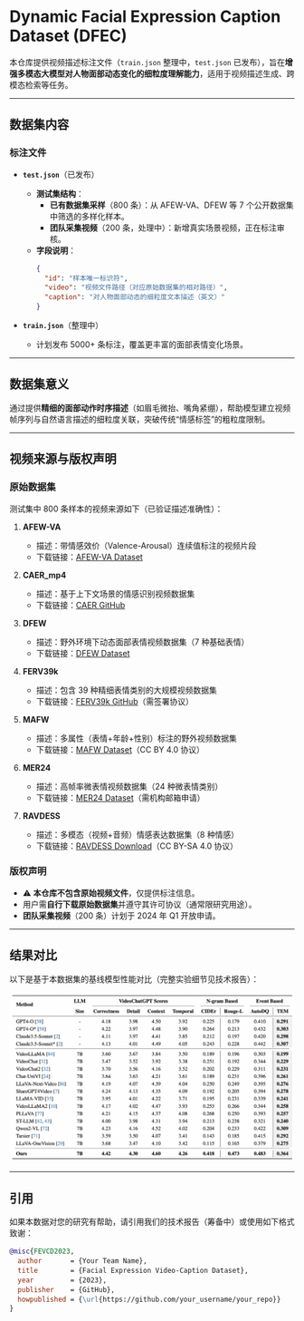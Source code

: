 # Dynamic Facial Expression Caption Dataset (DFEC)

本仓库提供视频描述标注文件（`train.json` 整理中，`test.json` 已发布），旨在**增强多模态大模型对人物面部动态变化的细粒度理解能力**，适用于视频描述生成、跨模态检索等任务。

---

## 数据集内容

### 标注文件
- **`test.json`**（已发布）  
  - **测试集结构**：
    - **已有数据集采样**（800 条）：从 AFEW-VA、DFEW 等 7 个公开数据集中筛选的多样化样本。
    - **团队采集视频**（200 条，处理中）：新增真实场景视频，正在标注审核。
  - **字段说明**：
    ```json
    {
      "id": "样本唯一标识符",
      "video": "视频文件路径（对应原始数据集的相对路径）",
      "caption": "对人物面部动态的细粒度文本描述（英文）"
    }
    ```

- **`train.json`**（整理中）  
  - 计划发布 5000+ 条标注，覆盖更丰富的面部表情变化场景。

---

## 数据集意义
通过提供**精细的面部动作时序描述**（如眉毛微抬、嘴角紧绷），帮助模型建立视频帧序列与自然语言描述的细粒度关联，突破传统“情感标签”的粗粒度限制。

---

## 视频来源与版权声明

### 原始数据集
测试集中 800 条样本的视频来源如下（已验证描述准确性）：
1. **AFEW-VA**  
   - 描述：带情感效价（Valence-Arousal）连续值标注的视频片段  
   - 下载链接：[AFEW-VA Dataset](https://ibug.doc.ic.ac.uk/resources/afew-va-database/)

2. **CAER_mp4**  
   - 描述：基于上下文场景的情感识别视频数据集  
   - 下载链接：[CAER GitHub](https://caer-dataset.github.io/)

3. **DFEW**  
   - 描述：野外环境下动态面部表情视频数据集（7 种基础表情）  
   - 下载链接：[DFEW Dataset](https://dfew-dataset.github.io/)

4. **FERV39k**  
   - 描述：包含 39 种精细表情类别的大规模视频数据集  
   - 下载链接：[FERV39k GitHub](https://github.com/wangyanckxx/FERV39k)（需签署协议）

5. **MAFW**  
   - 描述：多属性（表情+年龄+性别）标注的野外视频数据集  
   - 下载链接：[MAFW Dataset](https://mafw-dataset.github.io/)（CC BY 4.0 协议）

6. **MER24**  
   - 描述：高帧率微表情视频数据集（24 种微表情类别）  
   - 下载链接：[MER24 Dataset](https://mer24-dataset.org/)（需机构邮箱申请）

7. **RAVDESS**  
   - 描述：多模态（视频+音频）情感表达数据集（8 种情感）  
   - 下载链接：[RAVDESS Download](https://zenodo.org/record/1188976)（CC BY-SA 4.0 协议）

### 版权声明
- ⚠️ **本仓库不包含原始视频文件**，仅提供标注信息。
- 用户需**自行下载原始数据集**并遵守其许可协议（通常限研究用途）。
- **团队采集视频**（200 条）计划于 2024 年 Q1 开放申请。

---

## 结果对比

以下是基于本数据集的基线模型性能对比（完整实验细节见技术报告）：

![DFEC Benchmark Comparison](./dfec_comparison.png)

---

## 引用

如果本数据对您的研究有帮助，请引用我们的技术报告（筹备中）或使用如下格式致谢：
```bibtex
@misc{FEVCD2023,
  author       = {Your Team Name},
  title        = {Facial Expression Video-Caption Dataset},
  year         = {2023},
  publisher    = {GitHub},
  howpublished = {\url{https://github.com/your_username/your_repo}}
}
